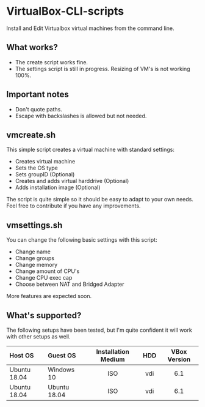 # VirtualBox-CLI-scripts

Install and Edit Virtualbox virtual machines from the command line.

## What works?

* The create script works fine.
* The settings script is still in progress. Resizing of VM's is not working 100%.

## Important notes

* Don't quote paths.
* Escape with backslashes is allowed but not needed.

## vmcreate.sh

This simple script creates a virtual machine with standard settings:

* Creates virtual machine
* Sets the OS type
* Sets groupID (Optional)
* Creates and adds virtual harddrive (Optional)
* Adds installation image (Optional)

The script is quite simple so it should be easy to adapt to your own needs. Feel free to contribute if you have any improvements.

## vmsettings.sh

You can change the following basic settings with this script:

* Change name
* Change groups
* Change memory
* Change amount of CPU's
* Change CPU exec cap
* Choose between NAT and Bridged Adapter

More features are expected soon.

## What's supported?

The following setups have been tested, but I'm quite confident it will work with other setups as well.

| Host OS      | Guest OS     | Installation Medium | HDD   | VBox Version |
| :----------- | :----------- | :-----------------: | :---: | :----------: |
| Ubuntu 18.04 | Windows 10   | ISO                 | vdi   | 6.1          |
| Ubuntu 18.04 | Ubuntu 18.04 | ISO                 | vdi   | 6.1          |
